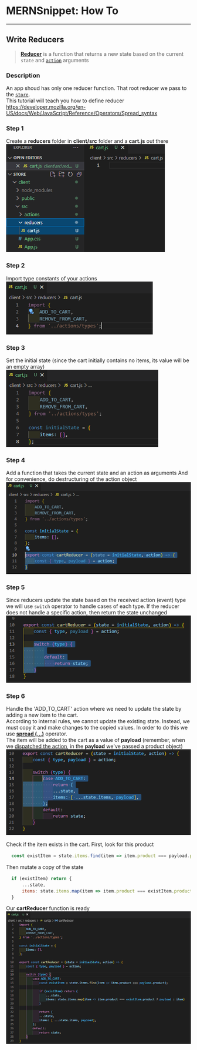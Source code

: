 # MERNSnippet: How To
---
## Write Reducers

> [**Reducer**](https://redux.js.org/tutorials/fundamentals/part-3-state-actions-reducers#writing-reducers) is a function that returns a new state based on the current `state` and [`action`](https://github.com/andrewsinelnikov/MERNSnippet-How-To/blob/main/task23/README.md) arguments<br />

### Description
An app shoud has only one reducer function. That root reducer we pass to the [`store`](https://github.com/andrewsinelnikov/MERNSnippet-How-To/blob/main/task22/README.md).<br /> 
This tutorial will teach you how to define reducer <br /> 
https://developer.mozilla.org/en-US/docs/Web/JavaScript/Reference/Operators/Spread_syntax <br />
### Step 1
Create a **reducers** folder in **client/src** folder and a **cart.js** out there<br /> 
  ![1](img/1.png) <br />

### Step 2
Import type constants of your actions<br /> 
  ![2](img/2.png) <br />

### Step 3
Set the initial state (since the cart initially contains no items, its value will be an empty array)<br /> 
  ![3](img/3.png) <br />

### Step 4
Add a function that takes the current state and an action as arguments And for convenience, do destructuring of the action object<br /> 
  ![4](img/4.png) <br />

### Step 5
Since reducers update the state based on the received action (event) type we will use `switch` operator  to handle cases of each type. If the reducer does not handle a specific action, then return the state unchanged<br /> 
  ![5](img/5.png) <br />

### Step 6
Handle the 'ADD_TO_CART' action where we need to update the state by adding a new item to the cart.<br /> 
According to internal rules, we cannot update the existing state.  Instead, we must copy it and make changes to the copied values. In order to do this we use [**spread (...)**](https://developer.mozilla.org/en-US/docs/Web/JavaScript/Reference/Operators/Spread_syntax) operator. <br />
The item will be added to the cart as a  value of **payload** (remember, when we [dispatched the action](https://github.com/andrewsinelnikov/MERNSnippet-How-To/blob/main/task23/README.md#step-2), in the **payload** we've passed a product object) <br />
  ![6](img/6.png) <br />
  
Check if the item exists in the cart. First, look for this product <br />
```Javascript
  const existItem = state.items.find(item => item.product === payload.product);
```
Then mutate a copy of the state <br />
```Javascript
  if (existItem) return {
      ...state,
      items: state.items.map(item => item.product === existItem.product ? payload : item)
  }
```
Our **cartReducer** function is ready <br />
  ![7](img/7.png) <br />
